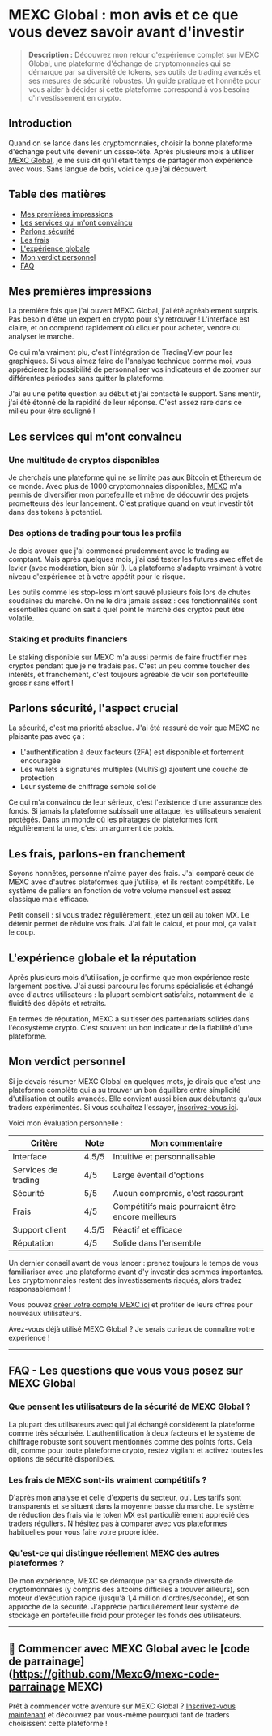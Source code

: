 # MEXC Global : mon avis et ce que vous devez savoir avant d'investir

> **Description :** Découvrez mon retour d'expérience complet sur MEXC Global, une plateforme d'échange de cryptomonnaies qui se démarque par sa diversité de tokens, ses outils de trading avancés et ses mesures de sécurité robustes. Un guide pratique et honnête pour vous aider à décider si cette plateforme correspond à vos besoins d'investissement en crypto.

## Introduction

Quand on se lance dans les cryptomonnaies, choisir la bonne plateforme d'échange peut vite devenir un casse-tête. Après plusieurs mois à utiliser [MEXC Global](https://www.mexc.com/fr-FR/acquisition/custom-sign-up?shareCode=mexc-easymexc), je me suis dit qu'il était temps de partager mon expérience avec vous. Sans langue de bois, voici ce que j'ai découvert.

## Table des matières

- [Mes premières impressions](#mes-premières-impressions)
- [Les services qui m'ont convaincu](#les-services-qui-mont-convaincu)
- [Parlons sécurité](#parlons-sécurité-laspect-crucial)
- [Les frais](#les-frais-parlons-en-franchement)
- [L'expérience globale](#lexpérience-globale-et-la-réputation)
- [Mon verdict personnel](#mon-verdict-personnel)
- [FAQ](#faq---les-questions-que-vous-vous-posez-sur-mexc-global)

## Mes premières impressions

La première fois que j'ai ouvert MEXC Global, j'ai été agréablement surpris. Pas besoin d'être un expert en crypto pour s'y retrouver ! L'interface est claire, et on comprend rapidement où cliquer pour acheter, vendre ou analyser le marché.

Ce qui m'a vraiment plu, c'est l'intégration de TradingView pour les graphiques. Si vous aimez faire de l'analyse technique comme moi, vous apprécierez la possibilité de personnaliser vos indicateurs et de zoomer sur différentes périodes sans quitter la plateforme.

J'ai eu une petite question au début et j'ai contacté le support. Sans mentir, j'ai été étonné de la rapidité de leur réponse. C'est assez rare dans ce milieu pour être souligné !

## Les services qui m'ont convaincu

### Une multitude de cryptos disponibles

Je cherchais une plateforme qui ne se limite pas aux Bitcoin et Ethereum de ce monde. Avec plus de 1000 cryptomonnaies disponibles, [MEXC](https://www.mexc.com/fr-FR/acquisition/custom-sign-up?shareCode=mexc-easymexc) m'a permis de diversifier mon portefeuille et même de découvrir des projets prometteurs dès leur lancement. C'est pratique quand on veut investir tôt dans des tokens à potentiel.

### Des options de trading pour tous les profils

Je dois avouer que j'ai commencé prudemment avec le trading au comptant. Mais après quelques mois, j'ai osé tester les futures avec effet de levier (avec modération, bien sûr !). La plateforme s'adapte vraiment à votre niveau d'expérience et à votre appétit pour le risque.

Les outils comme les stop-loss m'ont sauvé plusieurs fois lors de chutes soudaines du marché. On ne le dira jamais assez : ces fonctionnalités sont essentielles quand on sait à quel point le marché des cryptos peut être volatile.

### Staking et produits financiers

Le staking disponible sur MEXC m'a aussi permis de faire fructifier mes cryptos pendant que je ne tradais pas. C'est un peu comme toucher des intérêts, et franchement, c'est toujours agréable de voir son portefeuille grossir sans effort !

## Parlons sécurité, l'aspect crucial

La sécurité, c'est ma priorité absolue. J'ai été rassuré de voir que MEXC ne plaisante pas avec ça :
- L'authentification à deux facteurs (2FA) est disponible et fortement encouragée
- Les wallets à signatures multiples (MultiSig) ajoutent une couche de protection
- Leur système de chiffrage semble solide

Ce qui m'a convaincu de leur sérieux, c'est l'existence d'une assurance des fonds. Si jamais la plateforme subissait une attaque, les utilisateurs seraient protégés. Dans un monde où les piratages de plateformes font régulièrement la une, c'est un argument de poids.

## Les frais, parlons-en franchement

Soyons honnêtes, personne n'aime payer des frais. J'ai comparé ceux de MEXC avec d'autres plateformes que j'utilise, et ils restent compétitifs. Le système de paliers en fonction de votre volume mensuel est assez classique mais efficace.

Petit conseil : si vous tradez régulièrement, jetez un œil au token MX. Le détenir permet de réduire vos frais. J'ai fait le calcul, et pour moi, ça valait le coup.

## L'expérience globale et la réputation

Après plusieurs mois d'utilisation, je confirme que mon expérience reste largement positive. J'ai aussi parcouru les forums spécialisés et échangé avec d'autres utilisateurs : la plupart semblent satisfaits, notamment de la fluidité des dépôts et retraits.

En termes de réputation, MEXC a su tisser des partenariats solides dans l'écosystème crypto. C'est souvent un bon indicateur de la fiabilité d'une plateforme.

## Mon verdict personnel

Si je devais résumer MEXC Global en quelques mots, je dirais que c'est une plateforme complète qui a su trouver un bon équilibre entre simplicité d'utilisation et outils avancés. Elle convient aussi bien aux débutants qu'aux traders expérimentés. Si vous souhaitez l'essayer, [inscrivez-vous ici](https://www.mexc.com/fr-FR/acquisition/custom-sign-up?shareCode=mexc-easymexc).

Voici mon évaluation personnelle :

| Critère | Note | Mon commentaire |
|---------|------|----------------|
| Interface | 4.5/5 | Intuitive et personnalisable |
| Services de trading | 4/5 | Large éventail d'options |
| Sécurité | 5/5 | Aucun compromis, c'est rassurant |
| Frais | 4/5 | Compétitifs mais pourraient être encore meilleurs |
| Support client | 4.5/5 | Réactif et efficace |
| Réputation | 4/5 | Solide dans l'ensemble |

Un dernier conseil avant de vous lancer : prenez toujours le temps de vous familiariser avec une plateforme avant d'y investir des sommes importantes. Les cryptomonnaies restent des investissements risqués, alors tradez responsablement !

Vous pouvez [créer votre compte MEXC ici](https://www.mexc.com/fr-FR/acquisition/custom-sign-up?shareCode=mexc-easymexc) et profiter de leurs offres pour nouveaux utilisateurs.

Avez-vous déjà utilisé MEXC Global ? Je serais curieux de connaître votre expérience !

---

## FAQ - Les questions que vous vous posez sur MEXC Global

### Que pensent les utilisateurs de la sécurité de MEXC Global ?
La plupart des utilisateurs avec qui j'ai échangé considèrent la plateforme comme très sécurisée. L'authentification à deux facteurs et le système de chiffrage robuste sont souvent mentionnés comme des points forts. Cela dit, comme pour toute plateforme crypto, restez vigilant et activez toutes les options de sécurité disponibles.

### Les frais de MEXC sont-ils vraiment compétitifs ?
D'après mon analyse et celle d'experts du secteur, oui. Les tarifs sont transparents et se situent dans la moyenne basse du marché. Le système de réduction des frais via le token MX est particulièrement apprécié des traders réguliers. N'hésitez pas à comparer avec vos plateformes habituelles pour vous faire votre propre idée.

### Qu'est-ce qui distingue réellement MEXC des autres plateformes ?
De mon expérience, MEXC se démarque par sa grande diversité de cryptomonnaies (y compris des altcoins difficiles à trouver ailleurs), son moteur d'exécution rapide (jusqu'à 1,4 million d'ordres/seconde), et son approche de la sécurité. J'apprécie particulièrement leur système de stockage en portefeuille froid pour protéger les fonds des utilisateurs.

---

## 🚀 Commencer avec MEXC Global avec le [code de parrainage](https://github.com/MexcG/mexc-code-parrainage MEXC)

Prêt à commencer votre aventure sur MEXC Global ? [Inscrivez-vous maintenant](https://www.mexc.com/fr-FR/acquisition/custom-sign-up?shareCode=mexc-easymexc) et découvrez par vous-même pourquoi tant de traders choisissent cette plateforme !
